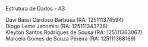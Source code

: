 Estrutura de Dados - A3 

Davi Bassi Cardoso Barbosa (RA: 125111374594)<br>
Diogo Leme Jacomini (RA: 125111343738)<br>
Kleyton Santos Rodrigues de Sousa (RA: 125111363067)<br>
Marcelo Gomes de Souza Pereira (RA: 125111368169)<br>
